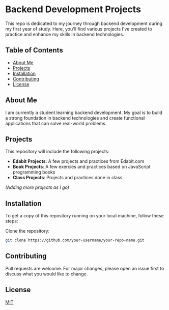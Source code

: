 # Backend Development Projects

This repo is dedicated to my journey through backend development during my first year of study. Here, you'll find various projects I've created to practice and enhance my skills in backend technologies.

## Table of Contents
- [About Me](#about-me)
- [Projects](#projects)
- [Installation](#installation)
- [Contributing](#contributing)
- [License](#license)


## About Me
I am currently a student learning backend development. My goal is to build a strong foundation in backend technologies and create functional applications that can solve real-world problems.

## Projects
This repository will include the following projects:
- **Edabit Projects**: A few projects and practices from Edabit.com
- **Book Projects**: A few exercies and practices based on JavaScript programming books
- **Class Projects**: Projects and practices done in class

*(Adding more projects as I go)*


## Installation
To get a copy of this repository running on your local machine, follow these steps:
 
 Clone the repository:
   ```bash
   git clone https://github.com/your-username/your-repo-name.git
```

## Contributing

Pull requests are welcome. For major changes, please open an issue first
to discuss what you would like to change.

## License

[MIT](https://choosealicense.com/licenses/mit/)

